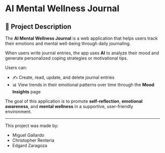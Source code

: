# AI Mental Wellness Journal

## 🧠 Project Description
The **AI Mental Wellness Journal** is a web application that helps users track their emotions and mental well-being through daily journaling.

When users write journal entries, the app uses **AI** to analyze their mood and generate personalized coping strategies or motivational tips.

Users can:
- ✍️ Create, read, update, and delete journal entries
- 📊 View trends in their emotional patterns over time through the **Mood Insights** page

The goal of this application is to promote **self-reflection**, **emotional awareness**, and **mental wellness** in a supportive, user-friendly environment.

---
This project was made by:
- Miguel Gallardo 
- Christopher Renteria
- Edgard Zaragoza

